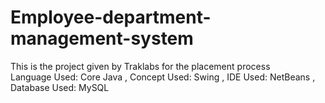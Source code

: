 # Employee-department-management-system
This is the project given by Traklabs for the placement process  
  Language Used: Core Java ,
  Concept Used: Swing ,
  IDE Used: NetBeans ,
  Database Used: MySQL
